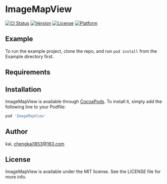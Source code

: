 # ImageMapView

[![CI Status](http://img.shields.io/travis/kai/ImageMapView.svg?style=flat)](https://travis-ci.org/kai/ImageMapView)
[![Version](https://img.shields.io/cocoapods/v/ImageMapView.svg?style=flat)](http://cocoapods.org/pods/ImageMapView)
[![License](https://img.shields.io/cocoapods/l/ImageMapView.svg?style=flat)](http://cocoapods.org/pods/ImageMapView)
[![Platform](https://img.shields.io/cocoapods/p/ImageMapView.svg?style=flat)](http://cocoapods.org/pods/ImageMapView)

## Example

To run the example project, clone the repo, and run `pod install` from the Example directory first.

## Requirements

## Installation

ImageMapView is available through [CocoaPods](http://cocoapods.org). To install
it, simply add the following line to your Podfile:

```ruby
pod 'ImageMapView'
```

## Author

kai, chengkai1853@163.com

## License

ImageMapView is available under the MIT license. See the LICENSE file for more info.
